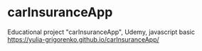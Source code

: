 # carInsuranceApp
Educational project "carInsuranceApp", Udemy, javascript basic 
https://yulia-grigorenko.github.io/carInsuranceApp/
